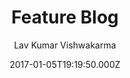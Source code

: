 ---
title: Feature Blog
github: https://github.com/lavkumarv/feature-blog-jekyll
demo: https://lavkumarv.github.io/
author: Lav Kumar Vishwakarma
ssg:
  - Jekyll
cms:
  - No Cms
date: 2017-01-05T19:19:50.000Z
description: 'Feature Blog is a minimalist, beautiful, responsive theme for Jekyll. Demo: '
stale: true
draft: true
---